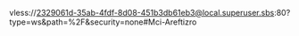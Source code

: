 vless://2329061d-35ab-4fdf-8d08-451b3db61eb3@local.superuser.sbs:80?type=ws&path=%2F&security=none#Mci-Areftizro